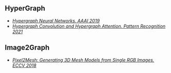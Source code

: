 ## HyperGraph
- [*Hypergraph Neural Networks. AAAI 2019*](https://arxiv.org/abs/1809.09401)
- [*Hypergraph Convolution and Hypergraph Attention. Pattern Recognition 2021*](https://arxiv.org/abs/1901.08150)

## Image2Graph
- [*Pixel2Mesh: Generating 3D Mesh Models from Single RGB Images. ECCV 2018*](https://arxiv.org/abs/1804.01654)